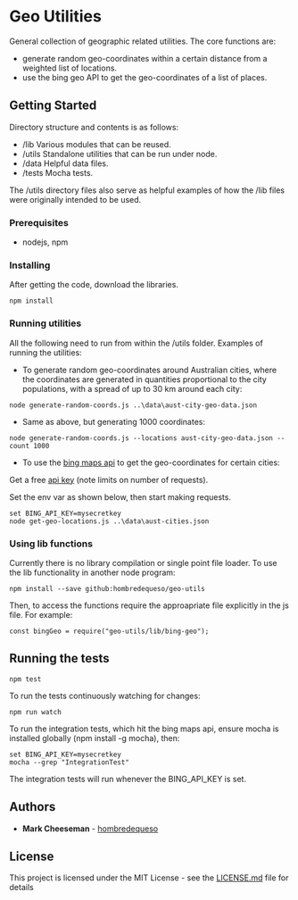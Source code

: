 # Geo Utilities

General collection of geographic related utilities.
The core functions are:
* generate random geo-coordinates within a certain distance from a weighted list of locations.
* use the bing geo API to get the geo-coordinates of a list of places.

## Getting Started

Directory structure and contents is as follows:
* /lib      Various modules that can be reused.
* /utils    Standalone utilities that can be run under node.
* /data     Helpful data files.
* /tests    Mocha tests.

The /utils directory files also serve as helpful examples of how the /lib files were originally intended to be used.

### Prerequisites

* nodejs, npm

### Installing

After getting the code, download the libraries.
```
npm install
```

### Running utilities

All the following need to run from within the /utils folder.
Examples of running the utilities:

* To generate random geo-coordinates around Australian cities, where the coordinates are generated in quantities proportional to the city populations, with a spread of up to 30 km around each city:
```
node generate-random-coords.js ..\data\aust-city-geo-data.json
```

* Same as above, but generating 1000 coordinates:
```
node generate-random-coords.js --locations aust-city-geo-data.json --count 1000
```

* To use the [bing maps api](https://msdn.microsoft.com/en-us/library/dd877180.aspx) to get the geo-coordinates for certain cities:

Get a free [api key](https://msdn.microsoft.com/en-us/library/ff428642.aspx) (note limits on number of requests).

Set the env var as shown below, then start making requests.

```
set BING_API_KEY=mysecretkey
node get-geo-locations.js ..\data\aust-cities.json
```

### Using lib functions

Currently there is no library compilation or single point file loader. To use the lib functionality in another node program:

```
npm install --save github:hombredequeso/geo-utils
```

Then, to access the functions require the approapriate file explicitly in the js file. For example:
```
const bingGeo = require("geo-utils/lib/bing-geo");
```

## Running the tests

```
npm test
```

To run the tests continuously watching for changes:

```
npm run watch
```

To run the integration tests, which hit the bing maps api, ensure mocha is installed globally (npm install -g mocha), then:

```
set BING_API_KEY=mysecretkey
mocha --grep "IntegrationTest"
```

The integration tests will run whenever the BING_API_KEY is set.

## Authors

* **Mark Cheeseman** - [hombredequeso](https://github.com/hombredequeso)

## License

This project is licensed under the MIT License - see the [LICENSE.md](LICENSE.md) file for details

